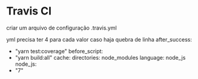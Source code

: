 # Travis CI
criar um arquivo de configuração
.travis.yml

yml precisa ter 4 para cada valor caso haja quebra de linha
after_success:
  - "yarn test:coverage"
before_script:
  - "yarn build:all"
cache:
  directories: node_modules
language: node_js
node_js:
  - "7"
